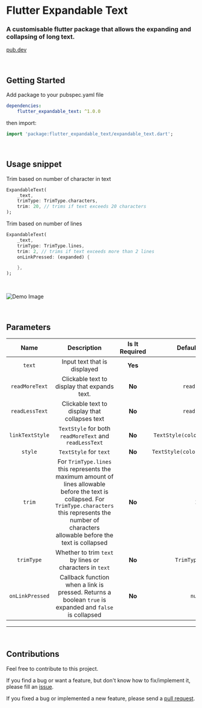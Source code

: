 # Flutter Expandable Text 

<h3>A customisable flutter package that allows the expanding and collapsing of long text. </h3>
 
 [pub.dev](https://pub.dev/packages/flutter_expandable_text)

<br>

## Getting Started 

Add package to your pubspec.yaml file

```yaml
dependencies:
    flutter_expandable_text: ^1.0.0
```

then import:

```dart
import 'package:flutter_expandable_text/expandable_text.dart';
```

<br>

## Usage snippet

Trim based on number of character in text

```dart
ExpandableText(
    _text,
    trimType: TrimType.characters,
    trim: 20, // trims if text exceeds 20 characters
);
```

Trim based on number of lines

```dart
ExpandableText(
    _text,
    trimType: TrimType.lines,
    trim: 2, // trims if text exceeds more than 2 lines
    onLinkPressed: (expanded) {

    },
);
```

<br>

![Demo Image](https://i.imgur.com/lZcAl87.gif)

<br>

## Parameters

|      Name       |                                                                                                    Description                                                                                                     | Is It Required |          Default Value          |
| :-------------: | :----------------------------------------------------------------------------------------------------------------------------------------------------------------------------------------------------------------: | :------------: | :-----------------------------: |
|     `text`      |                                                                                            Input text that is displayed                                                                                            |    **Yes**     |               `-`               |
| `readMoreText`  |                                                                                    Clickable text to display that expands text.                                                                                    |     **No**     |           `read more`           |
| `readLessText`  |                                                                                   Clickable text to display that collapses text                                                                                    |     **No**     |           `read less`           |
| `linkTextStyle` |                                                                               `TextStyle` for both `readMoreText` and `readLessText`                                                                               |     **No**     | `TextStyle(color:Colors.blue)`  |
|     `style`     |                                                                                               `TextStyle` for `text`                                                                                               |     **No**     | `TextStyle(color:Colors.black)` |
|     `trim`      | For `TrimType.lines` this represents the maximum amount of lines allowable before the text is collapsed. For `TrimType.characters` this represents the number of characters allowable before the text is collapsed |     **No**     |               `2`               |
|   `trimType`    |                                                                              Whether to trim `text` by lines or characters in `text`                                                                               |     **No**     |        `TrimType.lines`         |
| `onLinkPressed` |                                                      Callback function when a link is pressed. Returns a boolean `true` is expanded and `false` is collapsed                                                       |     **No**     |             `null`              |

---

<br>

## Contributions

Feel free to contribute to this project.

If you find a bug or want a feature, but don't know how to fix/implement it, please fill an [issue](https://github.com/Chappie74/flutter_expandable_text/issues).

If you fixed a bug or implemented a new feature, please send a [pull request](https://github.com/Chappie74/flutter_expandable_text/pulls).
